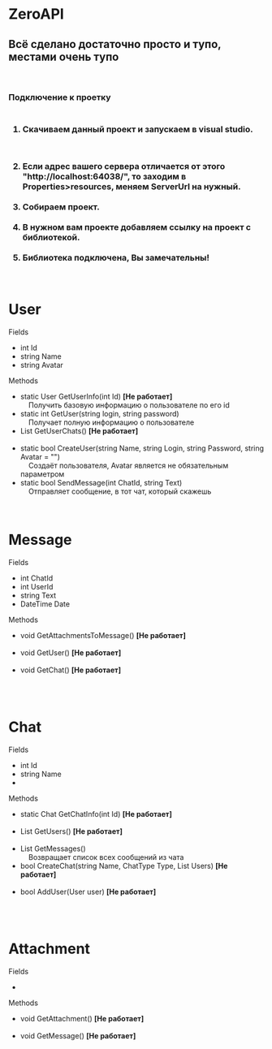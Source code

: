 # ZeroAPI
<h2>Всё сделано достаточно просто и тупо, местами очень тупо</h2>
<br>
<h3>Подключение к проетку<h3>
<ol>
  <li>Скачиваем данный проект и запускаем в visual studio.</li>
 
  <li>Если адрес вашего сервера отличается от этого "http://localhost:64038/", то заходим в Properties>resources, меняем ServerUrl на нужный.</li>
  <li>Собираем проект.</li>
  <li>В нужном вам проекте добавляем ссылку на проект с библиотекой.</li>
  <li>Библиотека подключена, Вы замечательны!</li>
</ol>
<br>
<h1>User</h1>
Fields
<ul>
<li>int Id</li>
<li>string Name</li>
<li>string Avatar</li>
</ul>
Methods
<ul>
<li>static User GetUserInfo(int Id) <b>[Не работает]</b><br>
&nbsp&nbsp&nbsp&nbspПолучить базовую информацию о пользователе по его id</li>
<li>static int GetUser(string login, string password) <br>
&nbsp&nbsp&nbsp&nbspПолучает полную информацию о пользователе</li>
<li>List<Chat> GetUserChats() <b>[Не работает]</b><br>
&nbsp&nbsp&nbsp&nbsp</li>
<li>static bool CreateUser(string Name, string Login, string Password, string Avatar = "")<br>
&nbsp&nbsp&nbsp&nbspСоздаёт пользователя, Avatar является не обязательным параметром</li>
<li>static bool SendMessage(int ChatId, string Text)<br>
&nbsp&nbsp&nbsp&nbspОтправляет сообщение, в тот чат, который скажешь</li>
</ul>
<br>
<h1>Message</h1>
Fields
<ul>
<li>int ChatId</li>
<li>int UserId</li>
<li>string Text</li>
<li>DateTime Date</li>
</ul>
Methods
<ul>
<li>void GetAttachmentsToMessage() <b>[Не работает]</b><br>
&nbsp&nbsp&nbsp&nbsp</li>
<li>void GetUser() <b>[Не работает]</b><br>
&nbsp&nbsp&nbsp&nbsp</li>
<li>void GetChat() <b>[Не работает]</b><br>
&nbsp&nbsp&nbsp&nbsp</li>
</ul>
<br>
<h1>Chat</h1>
Fields
<ul>
<li>int Id</li>
<li>string Name</li>
<li></li>
</ul>
Methods
<ul>
<li>static Chat GetChatInfo(int Id) <b>[Не работает]</b><br>
&nbsp&nbsp&nbsp&nbsp</li>
<li>List<User> GetUsers() <b>[Не работает]</b><br>
&nbsp&nbsp&nbsp&nbsp</li>
<li>List<Message> GetMessages()<br>
&nbsp&nbsp&nbsp&nbspВозвращает список всех сообщений из чата</li>
<li>bool CreateChat(string Name, ChatType Type, List<User> Users) <b>[Не работает]</b><br>
&nbsp&nbsp&nbsp&nbsp</li>
<li>bool AddUser(User user) <b>[Не работает]</b><br>
&nbsp&nbsp&nbsp&nbsp</li>
</ul>
<br>
<h1>Attachment</h1>
Fields
<ul>
<li></li>
</ul>
Methods
<ul>
<li>void GetAttachment() <b>[Не работает]</b><br>
&nbsp&nbsp&nbsp&nbsp</li>
<li>void GetMessage() <b>[Не работает]</b><br>
&nbsp&nbsp&nbsp&nbsp</li>
</ul>
